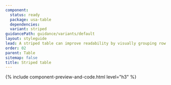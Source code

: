 ```yaml
---
component:
  status: ready
  package: usa-table
  dependencies:
  variant: striped
guidancePath: guidance/variants/default
layout: styleguide
lead: A striped table can improve readability by visually grouping row content with alternating background colors.
order: 02
parent: Table
sitemap: false
title: Striped table
---
```


{% include component-preview-and-code.html level="h3" %}
